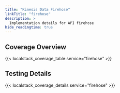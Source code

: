 ```yaml
---
title: "Kinesis Data Firehose"
linkTitle: "firehose"
description: >
  Implementation details for API firehose
hide_readingtime: true
---
```


## Coverage Overview
{{< localstack_coverage_table service="firehose" >}}

## Testing Details
{{< localstack_coverage_details service="firehose" >}}
